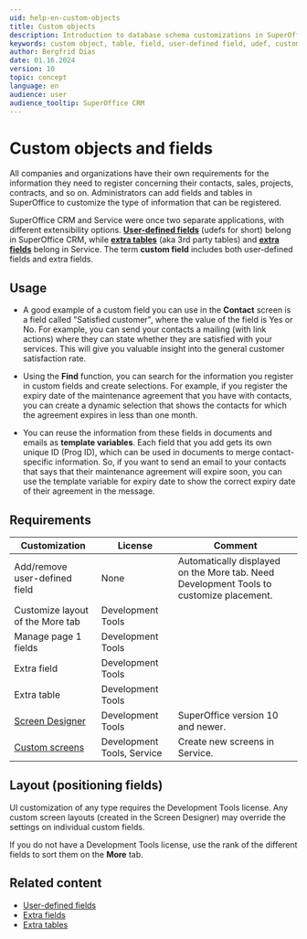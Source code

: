 ```yaml
---
uid: help-en-custom-objects
title: Custom objects
description: Introduction to database schema customizations in SuperOffice
keywords: custom object, table, field, user-defined field, udef, custom field, extra field, extra table
author: Bergfrid Dias
date: 01.16.2024
version: 10
topic: concept
language: en
audience: user
audience_tooltip: SuperOffice CRM
---
```


# Custom objects and fields

All companies and organizations have their own requirements for the information they need to register concerning their contacts, sales, projects, contracts, and so on. Administrators can add fields and tables in SuperOffice to customize the type of information that can be registered.

SuperOffice CRM and Service were once two separate applications, with different extensibility options. [**User-defined fields**][1] (udefs for short) belong in SuperOffice CRM, while [**extra tables**][3] (aka 3rd party tables) and [**extra fields**][2] belong in Service. The term **custom field** includes both user-defined fields and extra fields.

## Usage

* A good example of a custom field you can use in the **Contact** screen is a field called "Satisfied customer", where the value of the field is Yes or No. For example, you can send your contacts a mailing (with link actions) where they can state whether they are satisfied with your services. This will give you valuable insight into the general customer satisfaction rate.

* Using the **Find** function, you can search for the information you register in custom fields and create selections. For example, if you register the expiry date of the maintenance agreement that you have with contacts, you can create a dynamic selection that shows the contacts for which the agreement expires in less than one month.

* You can reuse the information from these fields in documents and emails as **template variables**. Each field that you add gets its own unique ID (Prog ID), which can be used in documents to merge contact-specific information. So, if you want to send an email to your contacts that says that their maintenance agreement will expire soon, you can use the template variable for expiry date to show the correct expiry date of their agreement in the message.

## Requirements

| Customization | License | Comment |
|---|---|---|
| Add/remove user-defined field | None | Automatically displayed on the More tab. Need Development Tools to customize placement. |
| Customize layout of the More tab | Development Tools | |
| Manage page 1 fields | Development Tools | |
| Extra field | Development Tools | |
| Extra table | Development Tools | |
| [Screen Designer][5] | Development Tools | SuperOffice version 10 and newer. |
| [Custom screens][6] | Development Tools, Service | Create new screens in Service. |

## Layout (positioning fields)

UI customization of any type requires the Development Tools license. Any custom screen layouts (created in the Screen Designer) may override the settings on individual custom fields.

If you do not have a Development Tools license, use the rank of the different fields to sort them on the **More** tab.

## Related content

* [User-defined fields][1]
* [Extra fields][2]
* [Extra tables][3]

<!-- Referenced links -->
[1]: udef.md
[2]: extra-field.md
[3]: extra-table.md
[5]: ../../ui/screen-designer/learn/index.md
[6]: ../../../en/ui/blogic/custom-screens/index.md

<!-- Referenced images -->
